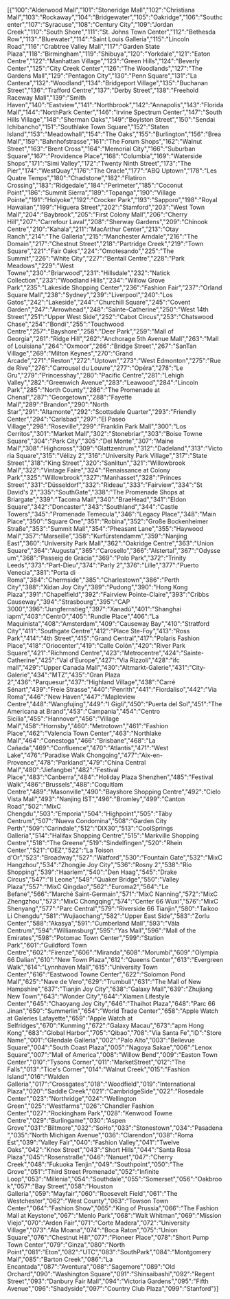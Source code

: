 [{"100":"Alderwood Mall","101":"Stoneridge Mall","102":"Christiana Mall","103":"Rockaway","104":"Bridgewater","105":"Oakridge","106":"Southcenter","107":"Syracuse","108":"Century City","109":"Jordan Creek","110":"South Shore","111":"St. Johns Town Center","112":"Bethesda Row","113":"Bluewater","114":"Saint Louis Galleria","115":"Lincoln Road","116":"Crabtree Valley Mall","117":"Garden State Plaza","118":"Birmingham","119":"Shibuya","120":"Yorkdale","121":"Eaton Centre","122":"Manhattan Village","123":"Green Hills","124":"Beverly Center","125":"City Creek Center","126":"The Woodlands","127":"The Gardens Mall","129":"Pentagon City","130":"Penn Square","131":"La Cantera","132":"Woodland","134":"Bridgeport Village","135":"Buchanan Street","136":"Trafford Centre","137":"Derby Street","138":"Freehold Raceway Mall","139":"Smith Haven","140":"Eastview","141":"Northbrook","142":"Annapolis","143":"Florida Mall","144":"NorthPark Center","146":"Irvine Spectrum Center","147":"South Hills Village","148":"Sherman Oaks","149":"Boylston Street","150":"Sendai Ichibancho","151":"Southlake Town Square","152":"Staten Island","153":"Meadowhall","154":"The Oaks","155":"Burlington","156":"Brea Mall","159":"Bahnhofstrasse","161":"The Forum Shops","162":"Walnut Street","163":"Brent Cross","164":"Memorial City","166":"Suburban Square","167":"Providence Place","168":"Columbia","169":"Waterside Shops","171":"Simi Valley","172":"Twenty Ninth Street","173":"The Pier","174":"WestQuay","176":"The Oracle","177":"ABQ Uptown","178":"Les Quatre Temps","180":"Chadstone","182":"Flatiron Crossing","183":"Ridgedale","184":"Perimeter","185":"Coconut Point","186":"Summit Sierra","189":"Topanga","190":"Village Pointe","191":"Holyoke","192":"Crocker Park","193":"Sapporo","198":"Royal Hawaiian","199":"Higuera Street","202":"Stamford","203":"West Town Mall","204":"Baybrook","205":"First Colony Mall","206":"Cherry Hill","207":"Carrefour Laval","208":"Sherway Gardens","209":"Chinook Centre","210":"Kahala","211":"MacArthur Center","213":"Otay Ranch","214":"The Galleria","215":"Manchester Arndale","216":"The Domain","217":"Chestnut Street","218":"Partridge Creek","219":"Town Square","221":"Fair Oaks","224":"Omotesando","225":"The Summit","226":"White City","227":"Bentall Centre","228":"Park Meadows","229":"West Towne","230":"Briarwood","231":"Hillsdale","232":"Natick Collection","233":"Woodland Hills","234":"Willow Grove Park","235":"Lakeside Shopping Center","236":"Fashion Fair","237":"Orland Square Mall","238":"Sydney","239":"Liverpool","240":"Los Gatos","242":"Lakeside","244":"Churchill Square","245":"Covent Garden","247":"Arrowhead","248":"Sainte-Catherine","250":"West 14th Street","251":"Upper West Side","252":"Cabot Circus","253":"Chatswood Chase","254":"Bondi","255":"Touchwood Centre","257":"Bayshore","258":"Deer Park","259":"Mall of Georgia","261":"Ridge Hill","262":"Anchorage 5th Avenue Mall","263":"Mall of Louisiana","264":"Oxmoor","266":"Bridge Street","267":"SanTan Village","269":"Milton Keynes","270":"Grand Arcade","271":"Reston","272":"Uptown","273":"West Edmonton","275":"Rue de Rive","276":"Carrousel du Louvre","277":"Opéra","278":"Le Gru","279":"Princesshay","280":"Pacific Centre","281":"Lehigh Valley","282":"Greenwich Avenue","283":"Leawood","284":"Lincoln Park","285":"North County","286":"The Promenade at Chenal","287":"Georgetown","288":"Fayette Mall","289":"Brandon","290":"North Star","291":"Altamonte","292":"Scottsdale Quarter","293":"Friendly Center","294":"Carlsbad","297":"El Paseo Village","298":"Roseville","299":"Franklin Park Mall","300":"Los Cerritos","301":"Market Mall","302":"Stonebriar","303":"Boise Towne Square","304":"Park City","305":"Del Monte","307":"Maine Mall","308":"Highcross","309":"Glattzentrum","312":"Dadeland","313":"Victoria Square","315":"Vélizy 2","316":"University Park Village","317":"State Street","318":"King Street","320":"Sanlitun","321":"Willowbrook Mall","322":"Vintage Faire","324":"Renaissance at Colony Park","325":"Willowbrook","327":"Manhasset","328":"Princes Street","331":"Düsseldorf","332":"Rideau","333":"Fairview","334":"St David's 2","335":"SouthGate","338":"The Promenade Shops at Briargate","339":"Tacoma Mall","340":"BraeHead","341":"Eldon Square","342":"Doncaster","343":"Southland","344":"Castle Towers","345":"Promenade Temecula","346":"Legacy Place","348":"Main Place","350":"Square One","351":"Robina","352":"Große Bockenheimer Straße","353":"Summit Mall","354":"Pheasant Lane","355":"Haywood Mall","357":"Marseille","358":"Kurfürstendamm","359":"Nanjing East","360":"University Park Mall","362":"Oakridge Centre","363":"Union Square","364":"Augusta","365":"Carosello","366":"Alstertal","367":"Odysseum","368":"Passeig de Gràcia","369":"Polo Park","372":"Trinity Leeds","373":"Part-Dieu","374":"Parly 2","376":"Lille","377":"Puerto Venecia","381":"Porta di Roma","384":"Chermside","385":"Charlestown","386":"Perth City","388":"Xidan Joy City","389":"Pudong","390":"Hong Kong Plaza","391":"Chapelfield","392":"Fairview Pointe-Claire","393":"Cribbs Causeway","394":"Strasbourg","395":"CAP 3000","396":"Jungfernstieg","397":"Xanadú","401":"Shanghai iapm","403":"CentrO","405":"Rundle Place","406":"La Maquinista","408":"Amsterdam","409":"Causeway Bay","410":"Stratford City","411":"Southgate Centre","412":"Place Ste-Foy","413":"Ross Park","414":"4th Street","415":"Grand Central","417":"Polaris Fashion Place","418":"Oriocenter","419":"Calle Colón","420":"River Park Square","421":"Richmond Centre","423":"Metrocentre","424":"Sainte-Catherine","425":"Val d'Europe","427":"Via Rizzoli","428":"ifc mall","429":"Upper Canada Mall","430":"Altmarkt-Galerie","431":"City-Galerie","434":"MTZ","435":"Gran Plaza 2","436":"Parquesur","437":"Highland Village","438":"Carré Sénart","439":"Freie Strasse","440":"Penrith","441":"Fiordaliso","442":"Via Roma","446":"New Haven","447":"Mapleview Centre","448":"Wangfujing","449":"I Gigli","450":"Puerta del Sol","451":"The Americana at Brand","453":"Campania","454":"Centro Sicilia","455":"Hannover","456":"Village Mall","458":"Hornsby","460":"Metrotown","461":"Fashion Place","462":"Valencia Town Center","463":"Northlake Mall","464":"Conestoga","466":"Brisbane","468":"La Cañada","469":"Confluence","470":"Atlantis","471":"West Lake","476":"Paradise Walk Chongqing","477":"Aix-en-Provence","478":"Parkland","479":"China Central Mall","480":"Jiefangbei","482":"Festival Place","483":"Canberra","484":"Holiday Plaza Shenzhen","485":"Festival Walk","486":"Brussels","488":"Coquitlam Centre","489":"Masonville","490":"Bayshore Shopping Centre","492":"Cielo Vista Mall","493":"Nanjing IST","496":"Bromley","499":"Canton Road","502":"MixC Chengdu","503":"Emporia","504":"Highpoint","505":"Täby Centrum","507":"Nueva Condomina","508":"Garden City Perth","509":"Carindale","512":"DIX30","513":"CoolSprings Galleria","514":"Halifax Shopping Centre","515":"Markville Shopping Centre","518":"The Greene","519":"Sindelfingen","520":"Rhein Center","521":"OEZ","522":"La Toison d'Or","523":"Broadway","527":"Watford","530":"Fountain Gate","532":"MixC Hangzhou","534":"Zhongjie Joy City","536":"Rosny 2","538":"Río Shopping","539":"Haarlem","540":"Den Haag","545":"Drake Circus","547":"Il Leone","549":"Quaker Bridge","550":"Valley Plaza","557":"MixC Qingdao","562":"Euroma2","564":"Le Befane","566":"Marché Saint-Germain","571":"MixC Nanning","572":"MixC Zhengzhou","573":"MixC Chongqing","574":"Center 66 Wuxi","576":"MixC Shenyang","577":"Parc Central","579":"Riverside 66 Tianjin","580":"Taikoo Li Chengdu","581":"Wujiaochang","582":"Upper East Side","583":"Zorlu Center","588":"Akasya","591":"Cumberland Mall","593":"Väla Centrum","594":"Williamsburg","595":"Yas Mall","596":"Mall of the Emirates","598":"Potomac Town Center","599":"Station Park","601":"Guildford Town Centre","602":"Firenze","606":"Miranda","608":"Morumbi","609":"Olympia 66 Dalian","610":"New Town Plaza","612":"Queens Center","613":"Evergreen Walk","614":"Lynnhaven Mall","615":"University Town Center","616":"Eastwood Towne Center","622":"Solomon Pond Mall","625":"Nave de Vero","629":"Trumbull","631":"The Mall of New Hampshire","637":"Tianjin Joy City","638":"Galaxy Mall","639":"Zhujiang New Town","643":"Wonder City","644":"Xiamen Lifestyle Center","645":"Chaoyang Joy City","646":"Thaihot Plaza","648":"Parc 66 Jinan","650":"Summerlin","654":"World Trade Center","658":"Apple Watch at Galeries Lafayette","659":"Apple Watch at Selfridges","670":"Kunming","672":"Galaxy Macau","673":"apm Hong Kong","683":"Global Harbor","705":"Qibao","708":"Vía Santa Fe","ID":"Store Name","001":"Glendale Galleria","002":"Palo Alto","003":"Bellevue Square","004":"South Coast Plaza","005":"Nagoya Sakae","006":"Lenox Square","007":"Mall of America","008":"Willow Bend","009":"Easton Town Center","010":"Tysons Corner","011":"MarketStreet","012":"The Falls","013":"Tice's Corner","014":"Walnut Creek","015":"Fashion Island","016":"Walden Galleria","017":"Crossgates","018":"Woodfield","019":"International Plaza","020":"Saddle Creek","021":"CambridgeSide","022":"Rosedale Center","023":"Northridge","024":"Wellington Green","025":"Westfarms","026":"Chandler Fashion Center","027":"Rockingham Park","028":"Kenwood Towne Centre","029":"Burlingame","030":"Aspen Grove","031":"Biltmore","032":"SoHo","033":"Stonestown","034":"Pasadena","035":"North Michigan Avenue","036":"Clarendon","038":"Roma Est","039":"Valley Fair","040":"Fashion Valley","041":"Twelve Oaks","042":"Knox Street","043":"Short Hills","044":"Santa Rosa Plaza","045":"Rosenstraße","046":"Nanuet","047":"Cherry Creek","048":"Fukuoka Tenjin","049":"Southpoint","050":"The Grove","051":"Third Street Promenade","052":"Infinite Loop","053":"Millenia","054":"Southdale","055":"Somerset","056":"Oakbrook","057":"Bay Street","058":"Houston Galleria","059":"Mayfair","060":"Roosevelt Field","061":"The Westchester","062":"West County","063":"Towson Town Center","064":"Fashion Show","065":"King of Prussia","066":"The Fashion Mall at Keystone","067":"Menlo Park","068":"Walt Whitman","069":"Mission Viejo","070":"Arden Fair","071":"Corte Madera","072":"University Village","073":"Ala Moana","074":"Boca Raton","075":"Union Square","076":"Chestnut Hill","077":"Pioneer Place","078":"Short Pump Town Center","079":"Ginza","080":"North Point","081":"Eton","082":"UTC","083":"SouthPark","084":"Montgomery Mall","085":"Barton Creek","086":"La Encantada","087":"Aventura","088":"Sagemore","089":"Old Orchard","090":"Washington Square","091":"Shinsaibashi","092":"Regent Street","093":"Danbury Fair Mall","094":"Victoria Gardens","095":"Fifth Avenue","096":"Shadyside","097":"Country Club Plaza","099":"Stanford"}]
